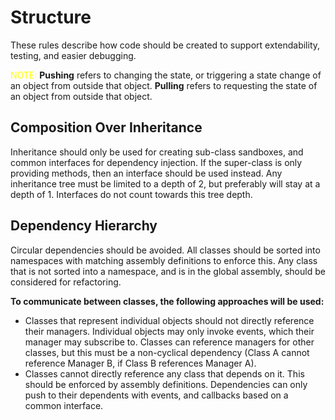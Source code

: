# Structure
These rules describe how code should be created to support extendability, testing, and easier debugging.

<span style="color:yellow">NOTE:</span> **Pushing** refers to changing the state, or triggering a state change of an object from outside that object. **Pulling** refers to requesting the state of an object from outside that object.

## Composition Over Inheritance

Inheritance should only be used for creating sub-class sandboxes, and common interfaces for dependency injection. If the super-class is only providing methods, then an interface should be used instead. Any inheritance tree must be limited to a depth of 2, but preferably will stay at a depth of 1. Interfaces do not count towards this tree depth.

## Dependency Hierarchy

Circular dependencies should be avoided. All classes should be sorted into namespaces with matching assembly definitions to enforce this. Any class that is not sorted into a namespace, and is in the global assembly, should be considered for refactoring.

**To communicate between classes, the following approaches will be used:**
- Classes that represent individual objects should not directly reference their managers. Individual objects may only invoke events, which their manager may subscribe to. Classes can reference managers for other classes, but this must be a non-cyclical dependency (Class A cannot reference Manager B, if Class B references Manager A).
- Classes cannot directly reference any class that depends on it. This should be enforced by assembly definitions. Dependencies can only push to their dependents with events, and callbacks based on a common interface.